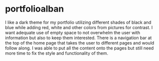 # portfolioalban
I like a dark theme for my portfolio utilizing different shades of black and blue while adding red, white and other colors from pictures for contrast. I want adequate use of empty space to not overwhelm the user with information but also to keep them interested. There is a navigation bar at the top of the home page that takes the user to different pages and would follow along. I was able to put all the content onto the pages but still need more time to fix the style and functionality of them.
